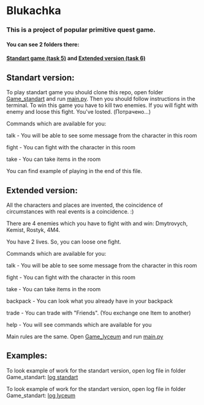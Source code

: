 # Blukachka

### This is a project of popular primitive quest game.

#### You can see 2 folders there:

#### [Standart game (task 5)](Game_standart) and [Extended version (task 6)](Game_lyceum)

## Standart version:
To play standart game you should clone this repo, open folder [Game_standart](Game_standart) and run [main.py](Game_standart/main.py). 
Then you should follow instructions in the terminal. To win this game you have to kill two enemies. If you will fight with enemy and loose this fight. You've losted. (Потрачено...)

Commands which are available for you:


talk  - You will be able to see some message from the character in this room

fight - You can fight with the character in this room

take - You can take items in the room


You can find example of playing in the end of this file.


## Extended version:

All the characters and places are invented, the coincidence of circumstances with real events is a coincidence. :)

There are 4 enemies which you have to fight with and win: Dmytrovych, Kemist, Rostyk, 4M4.

You have 2 lives. So, you can loose one fight.

Commands which are available for you:


talk  - You will be able to see some message from the character in this room

fight - You can fight with the character in this room

take - You can take items in the room

backpack - You can look what you already have in your backpack

trade - You can trade with "Friends". (You exchange one Item to another)

help - You will see commands which are available for you


Main rules are the same. Open  [Game_lyceum](Game_lyceum) and run [main.py](Game_lyceum/main.py)

## Examples:
  
  To look example of work for the standart version, open log file in folder Game_standart: [log standart](Game_standart/log.txt)
  
  To look example of work for the standart version, open log file in folder Game_standart: [log lyceum](Game_lyceum/log.txt)
  
  

